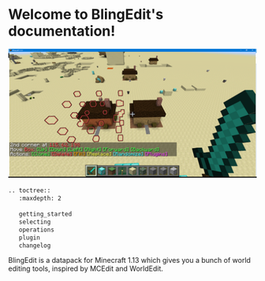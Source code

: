 Welcome to BlingEdit's documentation!
=====================================

![BlingEdit preview](nstatic/blingedit.png "BlingEdit preview")

```eval_rst
.. toctree::
   :maxdepth: 2

   getting_started
   selecting
   operations
   plugin
   changelog
```

BlingEdit is a datapack for Minecraft 1.13 which gives you a bunch of world editing tools, inspired by MCEdit and WorldEdit.
